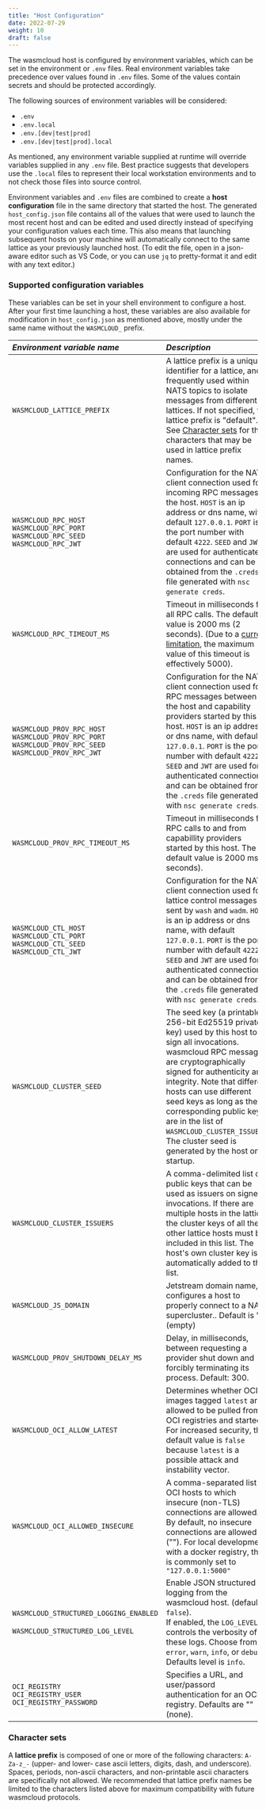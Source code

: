 ```yaml
---
title: "Host Configuration"
date: 2022-07-29
weight: 10
draft: false
---
```


The wasmcloud host is configured by environment variables, which can be set in the environment or `.env` files. 
Real environment variables take precedence over values found in `.env` files. 
Some of the values contain secrets and should be protected accordingly.

The following sources of environment variables will be considered:

* `.env`
* `.env.local`
* `.env.[dev|test|prod]`
* `.env.[dev|test|prod].local`

As mentioned, any environment variable supplied at runtime will override variables supplied in any `.env` file. Best practice suggests that developers use the `.local` files to represent their local workstation environments and to not check those files into source control.

Environment variables and `.env` files are combined to create a **host configuration** file in the same directory that started the host. The generated `host_config.json` file contains all of the values that were used to launch the most recent host and can be edited and used directly instead of specifying your configuration values each time. This also means that launching subsequent hosts on your machine will automatically connect to the same lattice as your previously launched host.
(To edit the file, open in a json-aware editor such as VS Code, or you can use `jq` to pretty-format it and edit with any text editor.)

### Supported configuration variables

These variables can be set in your shell environment to configure a host. After your first time launching a host, these variables are also available for modification in `host_config.json` as mentioned above, mostly under the same name without the `WASMCLOUD_` prefix.

| _Environment variable name_                                                                                        | _Description_                                                                                                                                                                                                                                                                                                                                                                                |
|:-------------------------------------------------------------------------------------------------------------------|:---------------------------------------------------------------------------------------------------------------------------------------------------------------------------------------------------------------------------------------------------------------------------------------------------------------------------------------------------------------------------------------------|
| `WASMCLOUD_LATTICE_PREFIX`                                                                                         | A lattice prefix is a unique identifier for a lattice, and is frequently used within NATS topics to isolate messages from different lattices. If not specified, the lattice prefix is "default". See [Character sets](../lattice-protocols/prefix/#character-sets) for the characters that may be used in lattice prefix names.                                                              |
| `WASMCLOUD_RPC_HOST`<br/>`WASMCLOUD_RPC_PORT`<br/>`WASMCLOUD_RPC_SEED`<br/>`WASMCLOUD_RPC_JWT`                     | Configuration for the NATS client connection used for incoming RPC messages to the host. `HOST` is an ip address or dns name, with default `127.0.0.1`. `PORT` is the port number with default `4222`. `SEED` and `JWT` are used for authenticated connections and can be obtained from the `.creds` file generated with `nsc generate creds`.                                               |
| `WASMCLOUD_RPC_TIMEOUT_MS`                                                                                         | Timeout in milliseconds for all RPC calls. The default value is 2000 ms (2 seconds). (Due to a [current limitation](https://github.com/wasmCloud/wasmcloud-otp/issues/397), the maximum value of this timeout is effectively 5000).                                                                                                                                                          |
| `WASMCLOUD_PROV_RPC_HOST`<br/>`WASMCLOUD_PROV_RPC_PORT`<br/>`WASMCLOUD_PROV_RPC_SEED`<br/>`WASMCLOUD_PROV_RPC_JWT` | Configuration for the NATS client connection used for RPC messages between the host and capability providers started by this host. `HOST` is an ip address or dns name, with default `127.0.0.1`. `PORT` is the port number with default `4222`. `SEED` and `JWT` are used for authenticated connections and can be obtained from the `.creds` file generated with `nsc generate creds`.     |
| `WASMCLOUD_PROV_RPC_TIMEOUT_MS`                                                                                    | Timeout in milliseconds for RPC calls to and from capabillity providers started by this host. The default value is 2000 ms (2 seconds).                                                                                                                                                                                                                                                      |
| `WASMCLOUD_CTL_HOST`<br/>`WASMCLOUD_CTL_PORT`<br/>`WASMCLOUD_CTL_SEED`<br/>`WASMCLOUD_CTL_JWT`                     | Configuration for the NATS client connection used for lattice control messages sent by `wash` and `wadm`. `HOST` is an ip address or dns name, with default `127.0.0.1`. `PORT` is the port number with default `4222`. `SEED` and `JWT` are used for authenticated connections and can be obtained from the `.creds` file generated with `nsc generate creds`.                              |
| `WASMCLOUD_CLUSTER_SEED`                                                                                           | The seed key (a printable 256-bit Ed25519 private key) used by this host to sign all invocations. wasmcloud RPC messages are cryptographically signed for authenticity and integrity. Note that different hosts can use different seed keys as long as their corresponding public keys are in the list of `WASMCLOUD_CLUSTER_ISSUERS`. The cluster seed is generated by the host on startup. |
| `WASMCLOUD_CLUSTER_ISSUERS`                                                                                        | A comma-delimited list of public keys that can be used as issuers on signed invocations. If there are multiple hosts in the lattice, the cluster keys of all the other lattice hosts must be included in this list. The host's own cluster key is automatically added to this list.                                                                                                          |
| `WASMCLOUD_JS_DOMAIN`                                                                                              | Jetstream domain name, configures a host to properly connect to a NATS supercluster.. Default is "" (empty)                                                                                                                                                                                                                                                                                  |
| `WASMCLOUD_PROV_SHUTDOWN_DELAY_MS`                                                                                 | Delay, in milliseconds, between requesting a provider shut down and forcibly terminating its process. Default: 300.                                                                                                                                                                                                                                                                          |
| `WASMCLOUD_OCI_ALLOW_LATEST`                                                                                       | Determines whether OCI images tagged `latest` are allowed to be pulled from OCI registries and started. For increased security, the default value is `false` because `latest` is a possible attack and instability vector.                                                                                                                                                                   |
| `WASMCLOUD_OCI_ALLOWED_INSECURE`                                                                                   | A comma-separated list of OCI hosts to which insecure (non-TLS) connections are allowed. By default, no insecure connections are allowed (""). For local development with a docker registry, this is commonly set to `"127.0.0.1:5000"`                                                                                                                                                      |
| `WASMCLOUD_STRUCTURED_LOGGING_ENABLED` <br/><br/> `WASMCLOUD_STRUCTURED_LOG_LEVEL`                                 | Enable JSON structured logging from the wasmcloud host. (default `false`). <br/>If enabled, the `LOG_LEVEL` controls the verbosity of these logs. Choose from `error`, `warn`, `info`, or `debug`. Defaults level is `info`.                                                                                                                                                                 |
| `OCI_REGISTRY` <br/> `OCI_REGISTRY_USER` <br/> `OCI_REGISTRY_PASSWORD`                                             | Specifies a URL, and user/passord authentication for an OCI registry. Defaults are "" (none).                                                                                                                                                                                                                                                                                                |


### Character sets

A __lattice prefix__ is composed of one or more of the following characters: `A-Za-z_-` (upper- and lower- case ascii letters, digits, dash, and underscore). Spaces, periods, non-ascii characters, and non-printable ascii characters are specifically not allowed.
We recommended that lattice prefix names be limited to the characters listed above for maximum compatibility with future wasmcloud protocols.
